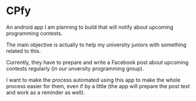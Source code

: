 # CPfy
An android app I am planning to build that will notify about upcoming programming contests.

The main objective is actually to help my university juniors with something related to this.

Currently, they have to prepare and write a Facebook post about upcoming contests regularly (in our unversity programming group).

I want to make the process automated using this app to make the whole process easier for them, even if by a little (the app will prepare the post text and work as a reminder as well).